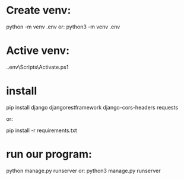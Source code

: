 # Create venv:
 python -m venv .env
 or:
 python3 -m venv .env


# Active venv:
.\.env\Scripts\Activate.ps1

# install 
pip install django djangorestframework django-cors-headers requests

or: 


pip install -r requirements.txt


# run our program:
python manage.py runserver
or:
python3 manage.py runserver
 

